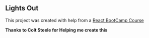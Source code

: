 ## Lights Out

This project was created with help from a [React BootCamp Course](https://www.udemy.com/course/modern-react-bootcamp/)

**Thanks to Colt Steele for Helping me create this**
